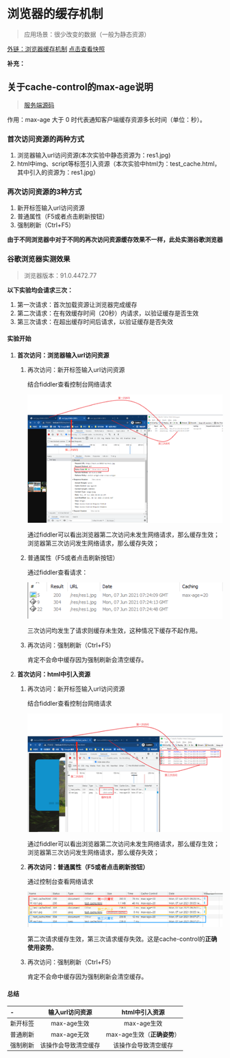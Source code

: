 # 浏览器的缓存机制

> 应用场景：很少改变的数据（一般为静态资源）

[外链：浏览器缓存机制](https://blog.csdn.net/eroswang/article/details/8302191) [点击查看快照](./images/browser-cache.png)

**补充：**

## 关于cache-control的max-age说明

> [服务端源码](../spring-boot/spring-boot-demo/static-resources-personalized)

作用：max-age 大于 0 时代表通知客户端缓存资源多长时间（单位：秒）。

### 首次访问资源的两种方式

1. 浏览器输入url访问资源(本次实验中静态资源为：res1.jpg)
2. html中img、script等标签引入资源（本次实验中html为：test_cache.html，其中引入的资源为：res1.jpg）

### 再次访问资源的3种方式

1. 新开标签输入url访问资源
2. 普通属性（F5或者点击刷新按钮）
3. 强制刷新（Ctrl+F5） 

**由于不同浏览器中对于不同的再次访问资源缓存效果不一样，此处实测谷歌浏览器**

### 谷歌浏览器实测效果

> 浏览器版本：91.0.4472.77

**以下实验均会请求三次：**

1. 第一次请求：首次加载资源让浏览器完成缓存
2. 第二次请求：在有效缓存时间（20秒）内请求，以验证缓存是否生效
3. 第三次请求：在超出缓存时间后请求，以验证缓存是否失效

#### 实验开始

1. **首次访问：浏览器输入url访问资源**

	1. 再次访问：新开标签输入url访问资源

		结合fiddler查看控制台网络请求

		![](./images/url_new-tag.png)

		通过fiddler可以看出浏览器第二次访问未发生网络请求，那么缓存生效；浏览器第三次访问发生网络请求，那么缓存失效；

	2. 普通属性（F5或者点击刷新按钮）

		通过fiddler查看请求：

		![](./images/url_F5.png)

		三次访问均发生了请求则缓存未生效，这种情况下缓存不起作用。

	 3. 再次访问：强制刷新（Ctrl+F5）

		肯定不会命中缓存因为强制刷新会清空缓存。

2. **首次访问：html中引入资源**

	1. 再次访问：新开标签输入url访问资源

		结合fiddler查看控制台网络请求

		![](./images/html_new-tag.png)

		通过fiddler可以看出浏览器第二次访问未发生网络请求，那么缓存生效；浏览器第三次访问发生网络请求，那么缓存失效；

	2. **再次访问：普通属性（F5或者点击刷新按钮）**

		通过控制台查看网络请求

		![](./images/html_F5.png)

		第二次请求缓存生效，第三次请求缓存失效。这是cache-control的**正确使用姿势**。

	 3. 再次访问：强制刷新（Ctrl+F5）

		肯定不会命中缓存因为强制刷新会清空缓存。

#### 总结

| -        |   输入url访问资源    |       html中引入资源        |
| :------- | :------------------: | :-------------------------: |
| 新开标签 |     max-age生效      |         max-age生效         |
| 普通刷新 |     max-age无效      | max-age生效（**正确姿势**） |
| 强制刷新 | 该操作会导致清空缓存 |    该操作会导致清空缓存     |

